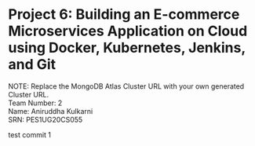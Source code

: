 # Project 6: Building an E-commerce Microservices Application on Cloud using Docker, Kubernetes, Jenkins, and Git
NOTE: Replace the MongoDB Atlas Cluster URL with your own generated Cluster URL. 
<br/>
Team Number: 2
<br/>
Name: Aniruddha Kulkarni
<br/>
SRN: PES1UG20CS055

test commit 1
